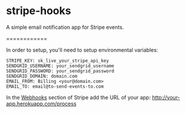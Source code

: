 stripe-hooks
============

A simple email notification app for Stripe events.

============

In order to setup, you'll need to setup environmental variables:

```
STRIPE_KEY: sk_live_your_stripe_api_key
SENDGRID_USERNAME: your_sendgrid_username
SENDGRID_PASSWORD: your_sendgrid_password
SENDGRID_DOMAIN: domain.com
EMAIL_FROM: Billing <your@domain.com>
EMAIL_TO: email@to-send-events-to.com
```

In the [Webhooks](https://manage.stripe.com/account/webhooks) section of Stripe add the URL of your app: http://your-app.herokuapp.com/process